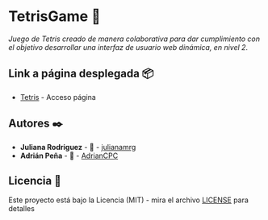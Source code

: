 # TetrisGame 📌
_Juego de Tetris creado de manera colaborativa para dar cumplimiento con el objetivo desarrollar una interfaz de usuario web dinámica, en nivel 2_.

## Link a página desplegada 📦
* [Tetris](https://tetris-game-one.vercel.app/) - Acceso página

## Autores ✒️
* **Juliana Rodriguez** - 📢 - [julianamrg](https://github.com/julianamrg)
* **Adrián Peña** - 📢 - [AdrianCPC](https://github.com/AdrianCPC)

## Licencia 📄
Este proyecto está bajo la Licencia (MIT) - mira el archivo [LICENSE](LICENSE) para detalles
